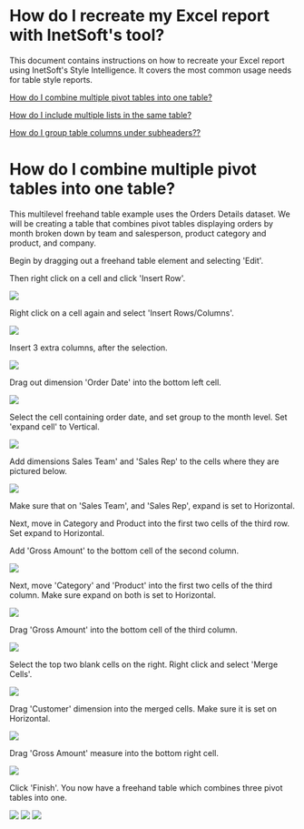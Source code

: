 # How do I recreate my Excel report with InetSoft's tool?

This document contains instructions on how to recreate your Excel report using InetSoft's Style Intelligence. It covers the most common usage needs for table style reports.

[How do I combine multiple pivot tables into one table?](#pivot)

[How do I include multiple lists in the same table?](#lists)

[How do I group table columns under subheaders??](#sub)




# How do I combine multiple pivot tables into one table? <a name="pivot"></a>

This multilevel freehand table example uses the Orders Details dataset. We will be creating a table that combines pivot tables displaying orders by month broken down by team and salesperson, product category and product, and company.

Begin by dragging out a freehand table element and selecting 'Edit'.

Then right click on a cell and click 'Insert Row'. 

![](screenshots/insert-row-highlight.png)


Right click on a cell again and select 'Insert Rows/Columns'.

![](screenshots/insert-rows-columns-highlight.png)


Insert 3 extra columns, after the selection.

![](screenshots/insert-extra-rows-columns-highlight.png)

Drag out dimension 'Order Date' into the bottom left cell. 

![](screenshots/order-date-into-bottom-left-column-highlight.png)

Select the cell containing order date, and set group to the month level. Set 'expand cell' to Vertical.

![](screenshots/set-grouping-to-by-month-highlight.png)



Add dimensions Sales Team' and 'Sales Rep' to the cells where they are pictured below.

![](screenshots/add-sales-team.PNG)





Make sure that on 'Sales Team', and 'Sales Rep', expand is set to Horizontal.

Next, move in Category and Product into the first two cells of the third row. Set expand to Horizontal.

Add 'Gross Amount' to the bottom cell of the second column.

![](screenshots/add-gross-amount-dimension.PNG)

Next, move 'Category' and 'Product' into the first two cells of the third column. Make sure expand on both is set to Horizontal.

![](screenshots/move-in-category-and-product.PNG)



Drag 'Gross Amount' into the bottom cell of the third column.

![](screenshots/drag-out-gross-amount-again.PNG)

Select the top two blank cells on the right. Right click  and select 'Merge Cells'.

![](screenshots/merge_cells.PNG)

Drag 'Customer' dimension into the merged cells. Make sure it is set on Horizontal.

![](screenshots/drag-customer-into-fourth-space-highlight.PNG)


Drag 'Gross Amount' measure into the bottom right cell.

![](screenshots/drag-gross-amount-into-fourth.PNG)

Click 'Finish'. You now have a freehand table which combines three pivot tables into one.


![](screenshots/combine-pivot-table-result.PNG) ![](screenshots/combine-pivot-table-result1.PNG) ![](screenshots/combine-pivot-table-result2.PNG)
